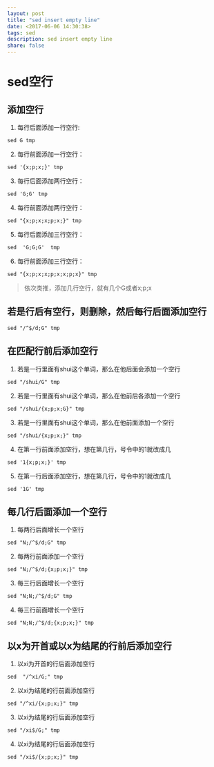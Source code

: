 ```yaml
---
layout: post
title: "sed insert empty line"
date: <2017-06-06 14:30:38>
tags: sed
description: sed insert empty line
share: false
---
```


# sed空行

## 添加空行
1. 每行后面添加一行空行:
```
sed G tmp
```

2. 每行前面添加一行空行：

``` shell
sed '{x;p;x;}' tmp
```

3. 每行后面添加两行空行：

``` shell
sed 'G;G' tmp
```

4. 每行前面添加两行空行：

``` shell
sed "{x;p;x;x;p;x;}" tmp
```

5. 每行后面添加三行空行：

``` shell
sed  'G;G;G'  tmp
```

6. 每行前面添加三行空行：

``` shell
sed "{x;p;x;x;p;x;x;p;x}" tmp
```

>依次类推，添加几行空行，就有几个G或者x;p;x


## 若是行后有空行，则删除，然后每行后面添加空行
``` shell
sed "/^$/d;G" tmp
```


## 在匹配行前后添加空行


1. 若是一行里面有shui这个单词，那么在他后面会添加一个空行

``` shell
sed "/shui/G" tmp
```


2. 若是一行里面有shui这个单词，那么在他前后各添加一个空行

``` shell
sed "/shui/{x;p;x;G}" tmp
```


3. 若是一行里面有shui这个单词，那么在他前面添加一个空行

``` shell
sed "/shui/{x;p;x;}" tmp
```


4. 在第一行前面添加空行，想在第几行，号令中的1就改成几

``` shell
sed '1{x;p;x;}' tmp
```


5. 在第一行后面添加空行，想在第几行，号令中的1就改成几

``` shell
sed '1G' tmp
```


## 每几行后面添加一个空行

1. 每两行后面增长一个空行

``` shell
sed "N;/^$/d;G" tmp
```

2. 每两行前面添加一个空行

``` shell
sed "N;/^$/d;{x;p;x;}" tmp
```

3. 每三行后面增长一个空行

``` shell
sed "N;N;/^$/d;G" tmp
```

4. 每三行前面增长一个空行

``` shell
sed "N;N;/^$/d;{x;p;x;}" tmp
```


## 以x为开首或以x为结尾的行前后添加空行


1. 以xi为开首的行后面添加空行

``` shell
sed  "/^xi/G;" tmp
```

2. 以xi为结尾的行前面添加空行

``` shell
sed "/^xi/{x;p;x;}" tmp
```

3. 以xi为结尾的行后面添加空行

``` shell
sed "/xi$/G;" tmp
```

4. 以xi为结尾的行后面添加空行

``` shell
sed "/xi$/{x;p;x;}" tmp
```

